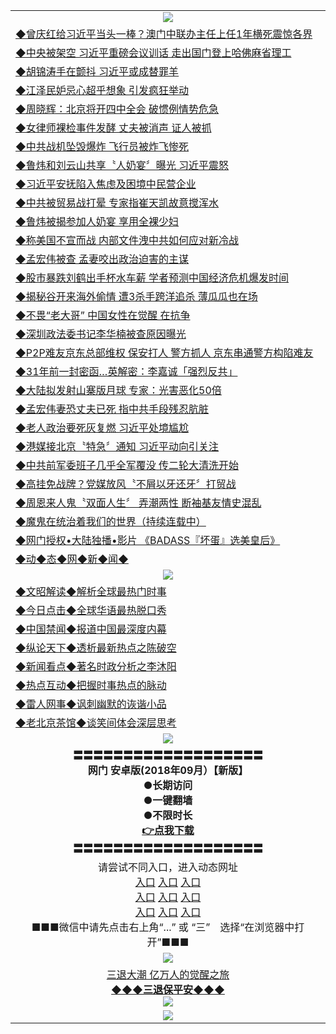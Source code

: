 <table>
  <tr>
    <td align=center><img src="https://github.com/gyhhx/image-upload/blob/master/yaowen.jpg" /></td>
  </tr>
   <tr>
<td align=left>
<a href="http://h143343d.wink.gt.erotikload.at/oo.aspx?name=c969187&key=l9gs164o&from=gy">◆曾庆红给习近平当头一棒？澳门中联办主任上任1年横死震惊各界</a><br/>
</td>
   </tr>
 <tr>
<td align=left>
<a href="http://h1244333d.wink.gt.erotikload.at/oo.aspx?name=c969163&key=l9gs164o&from=gy">◆中央被架空 习近平重磅会议训话 走出国门登上哈佛麻省理工</a><br/></td>
  </tr>
   </tr>
  <tr>
<td align=left>
<a href="http://14ef43d.wink.gt.erotikload.at/oo.aspx?name=c969311&key=l9gs164o&from=gy">◆胡锦涛手在颤抖 习近平或成替罪羊</a><br/></td>
 </tr>
  <tr>
<td align=left>
<a href="http://h124ef43d.wink.gt.erotikload.at/oo.aspx?name=c969264&key=l9gs164o&from=gy">◆江泽民妒忌心超乎想象 引发疯狂举动</a><br/></td>
 </tr>
   <tr>
<td align=left>
<a href="http://h12re443d.wink.gt.erotikload.at/oo.aspx?name=c969122&key=l9gs164o&from=gy">◆周晓辉：北京将开四中全会 破惯例情势危急</a><br/></td>
   </tr> 
  <tr>
<td align=left>
<a href="http://13er2443d.wink.gt.erotikload.at/oo.aspx?name=c969242&key=l9gs164o&from=gy">◆女律师裸检事件发酵 丈夫被消声 证人被抓</a><br/></td>
  </tr> 
 <tr>
<td align=left>
<a href="http://132er443d.wink.gt.erotikload.at/oo.aspx?name=c969171&key=l9gs164o&from=gy">◆中共战机坠毁爆炸 飞行员被炸飞惨死</a><br/>
</td>
   </tr>
 <tr>
<td align=left>
<a href="http://h62herf3d.wink.gt.erotikload.at/oo.aspx?name=c969120&key=l9gs164o&from=gy">◆鲁炜和刘云山共享〝人奶宴〞曝光 习近平震怒</a><br/>
</td>
   </tr>
 <tr>
<td align=left>
<a href="http://224rt43d.wink.gt.erotikload.at/oo.aspx?name=c969265&key=l9gs164o&from=gy">◆习近平安抚陷入焦虑及困境中民营企业</a><br/></td>
  </tr>
  <tr>
<td align=left>
<a href="http://324re43d.wink.gt.erotikload.at/oo.aspx?name=c969230&key=l9gs164o&from=gy">◆中共被贸易战打晕 专家指崔天凯故意搅浑水</a><br/></td>
 </tr>
   <tr>
<td align=left>
<a href="http://h14er43d.wink.gt.erotikload.at/oo.aspx?name=c968945&key=l9gs164o&from=gy">◆鲁炜被揭参加人奶宴 享用全裸少妇</a><br/>
</td>
   </tr>
 <tr>
<td align=left>
<a href="http://h12er443d.wink.gt.erotikload.at/oo.aspx?name=c969031&key=l9gs164o&from=gy">◆称美国不宣而战 内部文件洩中共如何应对新冷战</a><br/></td>
  </tr>
   </tr>
  <tr>
<td align=left>
<a href="http://14er43d.wink.gt.erotikload.at/oo.aspx?name=c968955&key=l9gs164o&from=gy">◆孟宏伟被查 孟妻咬出政治迫害的主谋</a><br/></td>
 </tr>
  <tr>
<td align=left>
<a href="http://h1er443d.wink.gt.erotikload.at/oo.aspx?name=c968848&key=l9gs164o&from=gy">◆股市暴跌刘鹤出手杯水车薪 学者预测中国经济危机爆发时间</a><br/></td>
 </tr>
   <tr>
<td align=left>
<a href="http://h12er443d.wink.gt.erotikload.at/oo.aspx?name=c968878&key=l9gs164o&from=gy">◆揭秘谷开来海外偷情 遭3杀手跨洋追杀 薄瓜瓜也在场</a><br/></td>
   </tr> 
  <tr>
<td align=left>
<a href="http://132er443d.wink.gt.erotikload.at/oo.aspx?name=c968962&key=l9gs164o&from=gy">◆不畏“老大哥” 中国女性在觉醒 在抗争</a><br/></td>
  </tr> 
 <tr>
<td align=left>
<a href="http://1324er43d.wink.gt.erotikload.at/oo.aspx?name=c968930&key=l9gs164o&from=gy">◆深圳政法委书记李华楠被查原因曝光</a><br/>
</td>
   </tr>
 <tr>
<td align=left>
<a href="http://h62erhf3d.wink.gt.erotikload.at/oo.aspx?name=c969017&key=l9gs164o&from=gy">◆P2P难友京东总部维权 保安打人 警方抓人 京东串通警方构陷难友</a><br/>
</td>
   </tr>
 <tr>
<td align=left>
<a href="http://22er443d.wink.gt.erotikload.at/oo.aspx?name=c969007&key=l9gs164o&from=gy">◆31年前一封密函…英解密：李嘉诚「强烈反共」</a><br/></td>
  </tr>
  <tr>
<td align=left>
<a href="http://324er43d.wink.gt.erotikload.at/oo.aspx?name=c968903&key=l9gs164o&from=gy">◆大陆拟发射山寨版月球 专家：光害恶化50倍</a><br/></td>
 </tr>
   <tr>
<td align=left>
<a href="http://h1er443d.wink.gt.erotikload.at/oo.aspx?name=c968658&key=l9gs164o&from=gy">◆孟宏伟妻恐丈夫已死 指中共手段残忍肮脏</a><br/>
</td>
   </tr>
 <tr>
<td align=left>
<a href="http://h12443d.wink.gt.erotikload.at/oo.aspx?name=c968617&key=l9gs164o&from=gy">◆老人政治要死灰复燃 习近平处境尴尬</a><br/></td>
  </tr>
   </tr>
  <tr>
<td align=left>
<a href="http://1443d.wink.gt.erotikload.at/oo.aspx?name=c968571&key=l9gs164o&from=gy">◆港媒接北京〝特急〞通知 习近平动向引关注</a><br/></td>
 </tr>
  <tr>
<td align=left>
<a href="http://h12443d.wink.gt.erotikload.at/oo.aspx?name=c968643&key=l9gs164o&from=gy">◆中共前军委班子几乎全军覆没 传二轮大清洗开始</a><br/></td>
 </tr>
   <tr>
<td align=left>
<a href="http://h1t2443d.wink.gt.erotikload.at/oo.aspx?name=c968668&key=l9gs164o&from=gy">◆高挂免战牌？党媒放风〝不屑以牙还牙〞打贸战</a><br/></td>
   </tr> 
  <tr>
<td align=left>
<a href="http://32rt443d.wink.gt.erotikload.at/oo.aspx?name=c968490&key=l9gs164o&from=gy">◆周恩来人鬼〝双面人生〞 弄潮两性 断袖基友情史混乱</a><br/></td>
 </tr>

  <tr>
<td align=left>
<a href="http://a4r43d.wink.gt.erotikload.at/oo.aspx?name=c919750&key=l9gs164o&from=gy">◆魔鬼在统治着我们的世界（持续连载中）</a><br/>
</td>
</tr>
 <tr>
<td align=left>
<a href="http://h6ehf3d.wink.gt.erotikload.at/oo.aspx?name=c841033&key=l9gs164o&from=gy">◆网门授权•大陆独播•影片 《BADASS『坏蛋』选美皇后》 </a><br/>
</td>
   </tr>
   <tr>
<td align=left>
<a href="http://h6ehd.wink.gt.erotikload.at/oo.aspx?name=c841287&key=l9gs164o&from=gy">◆动◆态◆网◆新◆闻◆</a><br/></td>
  </tr>
    <tr>
    <td align=center><img src="https://github.com/gyhhx/image-upload/blob/master/shipin.jpg" /></td>
  </tr>
  <tr>
   <td align=left>
<a href="http://a44r3d.wink.gt.erotikload.at/oo.aspx?name=c816857&key=l9gs164o&from=gy&tag=9973110">◆文昭解读◆解析全球最热门时事</a><br/>
    </td>
  </tr>
   <tr>
   <td align=left> 
<a href="http://a443d.wink.gt.erotikload.at/oo.aspx?name=c816850&key=l9gs164o&from=gy&tag=9877">◆今日点击◆全球华语最热脱口秀</a><br/>
    </td>
  </tr>
  <tr>
  <td align=left>
<a href="http://h2rt4443d.wink.gt.erotikload.at/oo.aspx?name=c816860&key=l9gs164o&from=gy&tag=99733110">◆中国禁闻◆报道中国最深度内幕</a><br/>
   </tr>
  <tr>
     <td align=left>
<a href="http://h2er4243d.wink.gt.erotikload.at/oo.aspx?name=c816855&key=l9gs164o&from=gy&tag=997110">◆纵论天下◆透析最新热点之陈破空</a><br/>
   </tr>
   <tr>
      <td align=left>
<a href="http://h24fer43d.wink.gt.erotikload.at/oo.aspx?name=c838308&key=l9gs164o&from=gy&tag=9973110">◆新闻看点◆著名时政分析之李沐阳</a><br/>
   </tr>
   <tr>
     <td align=left>
<a href="http://h24er4f3d.wink.gt.erotikload.at/oo.aspx?name=c816852&key=l9gs164o&from=gy&tag=9733110">◆热点互动◆把握时事热点的脉动</a><br/>
   </tr>
   <tr>
      <td align=left>
<a href="http://h24er24f3d.wink.gt.erotikload.at/oo.aspx?name=c816694&key=l9gs164o&from=gy&tag=93310">◆雷人网事◆讽刺幽默的诙谐小品</a><br/>
   </tr>
   <tr>
    <td align=left>
<a href="http://h2g4rtf43d.wink.gt.erotikload.at/oo.aspx?name=c816650&key=l9gs164o&from=gy&tag=9973110">◆老北京茶馆◆谈笑间体会深层思考</a><br/>
   </tr>
   <tr>
  <td align=center><img src="https://github.com/gyhhx/image-upload/blob/master/new1.jpg" />
  </td>
  </tr>
   <tr>
    <td align=center>
 <b>〓〓〓〓〓〓〓〓〓〓〓〓〓〓〓〓〓〓〓<br/>网门 安卓版(2018年09月）【新版】<br/> ●长期访问<br/> ●一键翻墙<br/>  ●不限时长<br/> 
 <a href="https://share.weiyun.com/58ajYGQ">👉<b>点我下载</a><br/>〓〓〓〓〓〓〓〓〓〓〓〓〓〓〓〓〓〓〓<br/>
    </td>
    </tr>
   <tr>
    <td align=center>请尝试不同入口，进入动态网址<br/>
     <a href="https://s3.us-east-2.amazonaws.com/ogateh/show.htm?from=gy">入口</a>
      <a href="https://s3.eu-west-2.amazonaws.com/ogatel/show.htm?from=gy">入口</a>
      <a href="https://s3.amazonaws.com/ogate/show.htm?from=oGateg">入口</a><br/>
      <a href="https://s3.ap-northeast-2.amazonaws.com/ogates/show.htm?from=gy">入口</a>
      <a href="https://s3.eu-central-1.amazonaws.com/ogatef/show.htm?from=gy">入口</a>
      <a href="https://s3.ap-south-1.amazonaws.com/ogatem/show.htm?from=gy">入口</a><br/>
      <a href="https://s3-us-west-1.amazonaws.com/ogaten/show.htm?from=gy">入口</a>
      <a href="https://s3.ca-central-1.amazonaws.com/ogatec/show.htm?from=gy">入口</a>
      <a href="https://s3-ap-northeast-1.amazonaws.com/ogatet/show.htm?from=gy">入口</a><br/>
      ■■■微信中请先点击右上角“...” 或 “三”　选择“在浏览器中打开”■■■<b><br/>
    </td>
  </tr>
  <tr>
    <td align=center><img src="https://github.com/gyhhx/image-upload/blob/master/3.jpg" /> </td>
</tr>
  <tr>  
  <td align=center>
  <a href="http://h241rer243d.wink.gt.erotikload.at/oo.aspx?name=c894205&key=l9gs164o&from=gy&tag=9973110">三退大潮 亿万人的觉醒之旅</a><br/>
      <a href="http://wwj24tr43d.wink.gt.erotikload.at/oo.aspx?name=ogQuit.aspx&key=l9gs164o&from=gy"><b>◆◆◆三退保平安◆◆◆<br/></a>
      <img src="https://github.com/gyhhx/image-upload/blob/master/3t.jpg" /><br/>
      </td>
  </tr>
   <tr>
    <td align=center><img src="https://raw.githubusercontent.com/oGate2/Up/master/oGate_640.jpg"/></td>
  </tr>
</table>
